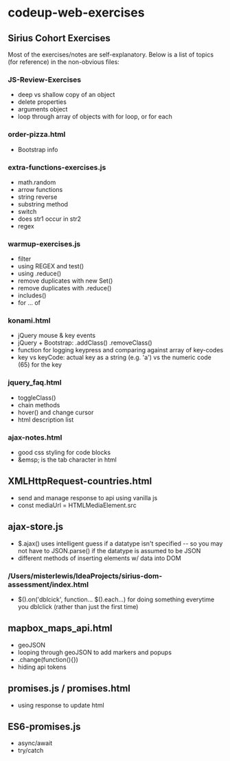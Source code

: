 # codeup-web-exercises
## Sirius Cohort Exercises

Most of the exercises/notes are self-explanatory. Below is a list of topics (for reference) in the non-obvious files:
### JS-Review-Exercises
- deep vs shallow copy of an object
- delete properties
- arguments object
- loop through array of objects with for loop, or for each

### order-pizza.html
- Bootstrap info

### extra-functions-exercises.js
- math.random
- arrow functions
- string reverse
- substring method
- switch
- does str1 occur in str2
- regex

### warmup-exercises.js
- filter
- using REGEX and test()
- using .reduce()
- remove duplicates with new Set()
- remove duplicates with .reduce()
- includes()
- for ... of

### konami.html
- jQuery mouse & key events
- jQuery + Bootstrap: .addClass() .removeClass()
- function for logging keypress and comparing against array of key-codes
- key vs keyCode: actual key as a string (e.g. 'a') vs the numeric code (65) for the key

### jquery_faq.html
- toggleClass()
- chain methods
- hover() and change cursor
- html description list <dl>

### ajax-notes.html
- good css styling for code blocks
- \&emsp; is the tab character in html

## XMLHttpRequest-countries.html
- send and manage response to api using vanilla js
- const mediaUrl = HTMLMediaElement.src

## ajax-store.js
- $.ajax() uses intelligent guess if a datatype isn't specified
-- so you may not have to JSON.parse() if the datatype is assumed to be JSON
- different methods of inserting elements w/ data into DOM

### /Users/misterlewis/IdeaProjects/sirius-dom-assessment/index.html
- $().on('dblcick', function... $().each...) for doing something everytime you dblclick (rather than just the first time)

## mapbox_maps_api.html
- geoJSON
- looping through geoJSON to add markers and popups
- .change(function(){})
- hiding api tokens

## promises.js / promises.html
- using response to update html

## ES6-promises.js
- async/await
- try/catch
